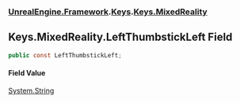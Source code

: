 ### [UnrealEngine.Framework](./UnrealEngine-Framework.md 'UnrealEngine.Framework').[Keys](./UnrealEngine-Framework-Keys.md 'UnrealEngine.Framework.Keys').[Keys.MixedReality](./UnrealEngine-Framework-Keys-MixedReality.md 'UnrealEngine.Framework.Keys.MixedReality')
## Keys.MixedReality.LeftThumbstickLeft Field
  
```csharp
public const LeftThumbstickLeft;
```
#### Field Value
[System.String](https://docs.microsoft.com/en-us/dotnet/api/System.String 'System.String')  
